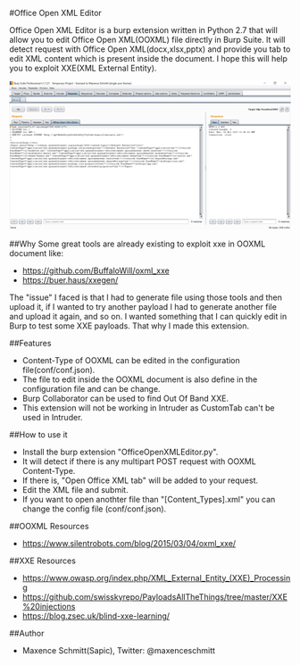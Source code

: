 #Office Open XML Editor

Office Open XML Editor is a burp extension written in Python 2.7 that will allow you to edit Office Open XML(OOXML) file directly in Burp Suite. It will detect request with Office Open XML(docx,xlsx,pptx) and provide you tab to edit XML content which is present inside the document. I hope this will help you to exploit XXE(XML External Entity).

![OfficeOpenXMLTab](images/OfficeOpenXMLTab.png)

##Why
Some great tools are already existing to exploit xxe in OOXML document like:
* https://github.com/BuffaloWill/oxml_xxe
* https://buer.haus/xxegen/

The "issue" I faced is that I had to generate file using those tools and then upload it, if I wanted to try another payload I had to generate another file and upload it again, and so on. I wanted something that I can quickly edit in Burp to test some XXE payloads. That why I made this extension.

##Features
* Content-Type of OOXML can be edited in the configuration file(conf/conf.json).
* The file to edit inside the OOXML document is also define in the configuration file and can be change.
* Burp Collaborator can be used to find Out Of Band XXE.
* This extension will not be working in Intruder as CustomTab can't be used in Intruder.

##How to use it
* Install the burp extension "OfficeOpenXMLEditor.py".
* It will detect if there is any multipart POST request with OOXML Content-Type.
* If there is, "Open Office XML tab" will be added to your request.
* Edit the XML file and submit.
* If you want to open anothter file than "[Content_Types].xml" you can change the config file (conf/conf.json).

##OOXML Resources
* https://www.silentrobots.com/blog/2015/03/04/oxml_xxe/

##XXE Resources
* https://www.owasp.org/index.php/XML_External_Entity_(XXE)_Processing
* https://github.com/swisskyrepo/PayloadsAllTheThings/tree/master/XXE%20injections
* https://blog.zsec.uk/blind-xxe-learning/

##Author
* Maxence Schmitt(Sapic), Twitter: @maxenceschmitt
